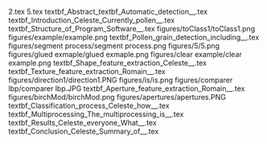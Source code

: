 2.tex
5.tex
textbf_Abstract_textbf_Automatic_detection__.tex
textbf_Introduction_Celeste_Currently_pollen__.tex
textbf_Structure_of_Program_Software__.tex
figures/toClass1/toClass1.png
figures/example/example.png
textbf_Pollen_grain_detection_including__.tex
figures/segment process/segment process.png
figures/5/5.png
figures/glued exmaple/glued exmaple.png
figures/clear example/clear example.png
textbf_Shape_feature_extraction_Celeste__.tex
textbf_Texture_feature_extraction_Romain__.tex
figures/direction1/direction1.PNG
figures/is/is.png
figures/comparer lbp/comparer lbp.JPG
textbf_Aperture_feature_extraction_Romain__.tex
figures/birchMod/birchMod.png
figures/apertures/apertures.PNG
textbf_Classification_process_Celeste_how__.tex
textbf_Multiprocessing_The_multiprocessing_is__.tex
textbf_Results_Celeste_everyone_What__.tex
textbf_Conclusion_Celeste_Summary_of__.tex